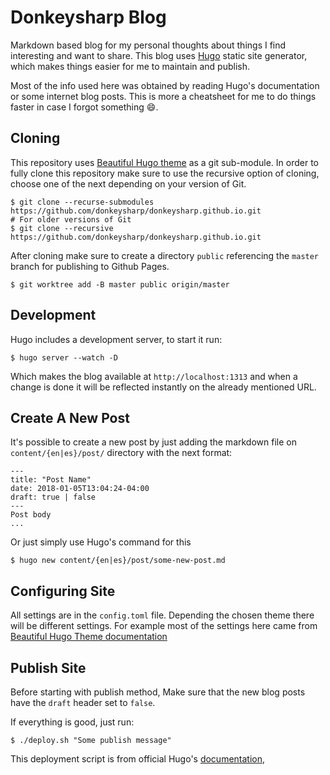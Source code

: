 Donkeysharp Blog
================

Markdown based blog for my personal thoughts about things I find interesting and want to share. This blog uses [Hugo](https://gohugo.io/) static site generator, which makes things easier for me to maintain and publish.

Most of the info used here was obtained by reading Hugo's documentation or some internet blog posts. This is more a cheatsheet for me to do things faster
in case I forgot something :smile:.

## Cloning
This repository uses [Beautiful Hugo theme](https://github.com/halogenica/beautifulhugo) as a git sub-module. In order to fully clone this repository make sure to use the recursive option of cloning, choose one of the next depending on your version of Git.

```
$ git clone --recurse-submodules https://github.com/donkeysharp/donkeysharp.github.io.git
# For older versions of Git
$ git clone --recursive https://github.com/donkeysharp/donkeysharp.github.io.git
```

After cloning make sure to create a directory `public` referencing the `master` branch for publishing to Github Pages.

```
$ git worktree add -B master public origin/master
```


## Development
Hugo includes a development server, to start it run:

```
$ hugo server --watch -D
```

Which makes the blog available at `http://localhost:1313` and when a change is done it will be reflected instantly on the already mentioned URL.

## Create A New Post
It's possible to create a new post by just adding the markdown file on `content/{en|es}/post/` directory with the next format:

```
---
title: "Post Name"
date: 2018-01-05T13:04:24-04:00
draft: true | false
---
Post body
...
```

Or just simply use Hugo's command for this

```
$ hugo new content/{en|es}/post/some-new-post.md
```

## Configuring Site
All settings are in the `config.toml` file. Depending the chosen theme there will be different settings. For example most of the settings here came from [Beautiful Hugo Theme documentation](https://github.com/halogenica/beautifulhugo/blob/master/exampleSite/config.toml)


## Publish Site
Before starting with publish method, Make sure that the new blog posts have the `draft` header set to `false`.

If everything is good, just run:

```
$ ./deploy.sh "Some publish message"
```

This deployment script is from official Hugo's [documentation](https://gohugo.io/hosting-and-deployment/hosting-on-github/#github-user-or-organization-pages),
